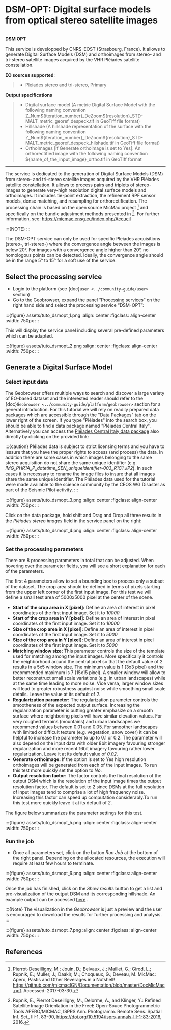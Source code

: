 # DSM-OPT: Digital surface models from optical stereo satellite images

```{image} assets/tuto_dsmopt_icon.png
```

**DSM OPT**

This service is developped by CNRS-EOST (Strasbourg, France). It allows to generate Digital Surface Models (DSM) and orthoimages from stereo- and tri-stereo satellite images acquired by the VHR Pléiades satellite constellation.

**EO sources supported**:

> - Pleiades stereo and tri-stereo, Primary

**Output specifications**

> - Digital surface model (A metric Digital Surface Model with the following naming convention Z_Num\$\{iteration_number}\_DeZoom\$\{resolution}\_STD-MALT_metric_georef_despeck.tif in GeoTiff file format)
> - Hillshade (A hillshade representation of the surface with the following naming convention Z_Num\$\{iteration_number}\_DeZoom\$\{resolution}\_STD-MALT_metric_georef_despeck_hilshade.tif in GeoTiff file format)
> - OrthoImages \[if Generate orthoimage is set to Yes\]: An orthorectified image with the following naming convention \$\{name_of_the_input_image}\_ortho.tif in GeoTiff format

______________________________________________________________________

The service is dedicated to the generation of Digital Surface Models (DSM) from stereo- and tri-stereo satellite images acquired by the VHR Pléiades satellite constellation. It allows to process pairs and triplets of stereo-images to generate very-high resolution digital surface models and orthoimages. It includes tie-point extraction, the refinement RPF sensor models, dense matching, and resampling for orthorectification. The processing chain is based on the open source MicMac project [^id3] and specifically on the bundle adjustment methods presented in [^id4]. For further information, see: <https://micmac.ensg.eu/index.php/Accueil>

:::{NOTE}
:::

The DSM-OPT service can only be used for specific Pleiades acquisitions (stereo-, tri-stereo-) where the convergence angle between the images is below 20°. For images with a convergence angle higher than 20°, no homologous points can be detected. Ideally, the convergence angle should be in the range 5° to 15° for a soft use of the service.

## Select the processing service

- Login to the platform (see {doc}`user <../community-guide/user>` section)
- Go to the Geobrowser, expand the panel “Processing services” on the right hand side and select the processing service “DSM-OPT”:

:::{figure} assets/tuto_dsmopt_1.png
:align: center
:figclass: align-center
:width: 750px
:::

This will display the service panel including several pre-defined parameters which can be adapted.

:::{figure} assets/tuto_dsmopt_2.png
:align: center
:figclass: align-center
:width: 750px
:::

## Generate a Digital Surface Model

### Select input data

The Geobrowser offers multiple ways to search and discover a large variety of EO-based dataset and the interested reader should refer to the {doc}`Geobrowser <../community-guide/platform/geobrowser>` section for a general introduction.
For this tutorial we will rely on readily prepared data packages which are accessible through the "Data Packages" tab on the lower right of the screen. If you type "Pléiades" into the search box, you should be able to find a data package named "Pléiades Central Italy". Alternatively you can access the
[Pléiades Central Italy data package] also directly by clicking on the provided link:

:::{caution}
Pléiades data is subject to strict licensing terms and you have to isssure that you have the proper rights to access (and process) the data. In addition there are some cases in which images belonging to the same stereo acquisition do not share the same unique identifier (e.g. *IMG_PHR1A_P_datetime_SEN_uniqueIdentifier-003_R1C1.JP2*). In such cases it is necessary to rename the image files to insure that all images share the same unique identifier. The Pléiades data used for the tutorial were made available to the science community by the CEOS WG Disaster as part of the Seismic Pilot activity.
:::

:::{figure} assets/tuto_dsmopt_3.png
:align: center
:figclass: align-center
:width: 750px
:::

Click on the data package, hold shift and Drag and Drop all three results in the *Pléiades stereo images* field in the service panel on the right:

:::{figure} assets/tuto_dsmopt_4.png
:align: center
:figclass: align-center
:width: 750px
:::

### Set the processing parameters

There are 8 processing parameters in total that can be adjusted. When hovering over the parameter fields, you will see a short explanation for each of the parameters.

The first 4 parameters allow to set a bounding box to process only a subset of the dataset. The crop area should be defined in terms of pixels starting from the upper left corner of the first input image. For this test we will define a small test area of 5000x5000 pixel at the center of the scene.

- **Start of the crop area in X \[pixel\]:** Define an area of interest in pixel coordinates of the first input image. Set it to *10000*
- **Start of the crop area in Y \[pixel\]:** Define an area of interest in pixel coordinates of the first input image. Set it to *10000*
- **Size of the crop area in X \[pixel\]:** Define an area of interest in pixel coordinates of the first input image. Set it to *5000*
- **Size of the crop area in Y \[pixel\]:** Define an area of interest in pixel coordinates of the first input image. Set it to *5000*
- **Matching window size:** This parameter controls the size of the template used for matching among the input images. More specifically it controls the neighborhood around the central pixel so that the default value of 2 results in a 5x5 window size. The minimum value is 1 (3x3 pixel) and the recommended maximum is 7 (15x15 pixel). A smaller window will allow to better reconstruct small scale variations (e.g. in urban landscapes) while at the same time leading to more noise. Vice versa, larger window sizes will lead to greater robustness against noise while smoothing small scale details. Leave the value at its default of *2*.
- **Regularization parameter:** The regularization parameter controls the smootheness of the expected output surface. Increasing the regularization parameter is putting greater emphasize on a smooth surface where neighboring pixels will have similar elevation values. For very roughed terrains (mountains) and urban landscapes we recommend values between 0.01 and 0.05. For smoother landscapes with limited or difficult texture (e.g. vegetation, snow cover) it can be helpful to increase the parameter to up to 0.1 or 0.2. The parameter will also depend on the input data with older 8bit imagery favouring stronger regularization and more recent 16bit imagery favouring rather lower regularization. Leave it at its default value of *0.02*.
- **Generate orthoimage:** If the option is set to Yes high resolution orthoimages will be generated from each of the input images. To run this test more quickly set the option to *No*.
- **Output resolution factor:** The factor controls the final resolution of the output DSM which is the resolution of the input image times the output resolution factor. The default is set to 2 since DSMs at the full resolution of input images tend to comprise a lot of high frequency noise. Increasing this factor can speed up computation considerably.To run this test more quickly leave it at its default of *2*.

The figure below summarizes the parameter settings for this test.

:::{figure} assets/tuto_dsmopt_5.png
:align: center
:figclass: align-center
:width: 750px
:::

### Run the job

- Once all parameters set, click on the button *Run Job* at the bottom of the right panel. Depending on the allocated resources, the execution will require at least few hours to terminate.

:::{figure} assets/tuto_dsmopt_6.png
:align: center
:figclass: align-center
:width: 750px
:::

Once the job has finished, click on the *Show results* button to get a list and pre-visualization of the output DSM and its corresponding hillshade. An example output can be accessed [here] .

:::{Note}
The visualization in the *Geobrowser* is just a preview and the user is encouraged to download the results for further processing and analysis.
:::

:::{figure} assets/tuto_dsmopt_7.png
:align: center
:figclass: align-center
:width: 750px
:::

## References

[^id3]: Pierrot-Deseilligny, M.; Jouin, D.; Belvaux, J.; Maillet, G.; Girod, L.; Rupnik, E.; Muller, J.; Daakir, M.; Choqueux, G.; Deveau, M. MicMac: Apero, Pastis and Other Beverages in a Nutshell! <https://github.com/micmacIGN/Documentation/blob/master/DocMicMac.pdf>. Accessed: 2017-03-30.

[^id4]: Rupnik, E., Pierrot Deseilligny, M., Delorme, A., and Klinger, Y.: Refined Satellite Image Orientation in the FreeE Open-Souce Photogrammetric Tools APERO/MICMAC, ISPRS Ann. Photogramm. Remote Sens. Spatial Inf. Sci., III-1, 83-90, <https://doi.org/10.5194/isprs-annals-III-1-83-2016>, 2016.

[here]: https://geohazards-tep.eu/t2api/share?url=https%3A%2F%2Fgeohazards-tep.eu%2Ft2api%2Fjob%2Fwps%2Fsearch%3Fid%3D6896b336-0ad5-49a4-95b9-b049259a2e1e%26key%3Dc2d5cf72-0781-41e8-99af-012729b0dab1&id=cnrs-eost
[pléiades central italy data package]: https://geohazards-tep.eu/t2api/share?url=https%3A%2F%2Fgeohazards-tep.eu%2Ft2api%2Fdata%2Fpackage%2Fsearch%3Fid%3DPleiadesCentralItaly&id=landslide-dm
